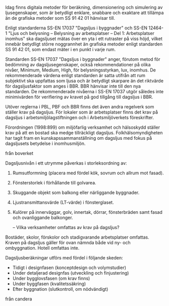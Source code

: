 Idag finns digitala metoder för beräkning, dimensionering och simulering av ljusegenskaper, som är betydligt enklare, snabbare och exaktare att tillämpa än de grafiska metoder som SS 91 42 01 hänvisar till.

Enligt standarderna SS-EN 17037 "Dagsljus i byggnader" och SS-EN 12464-1 "Ljus och belysning – Belysning av arbetsplatser – Del 1: Arbetsplatser inomhus" ska dagsljuset mätas över en yta i ett rutraster på viss höjd, vilket innebär betydligt större noggrannhet än grafiska metoder enligt standarden SS 91 42 01, som endast mäter i en punkt i varje rum.

Standarden SS-EN 17037 "Dagsljus i byggnader" anger, förutom metod för bedömning av dagsljusegenskaper, också rekommendationer på olika nivåer, Minimum, Medium, High, för belysningsstyrkan, lux, inomhus. De rekommenderade värdena enligt standarden är satta utifrån att rum subjektivt ska uppfattas som ljusa och är betydligt skarpare än det riktvärde för dagsljusfaktor som anges i BBR. BBR hänvisar inte till den nya standarden. De rekommenderade nivåerna i SS-EN 17037 utgör således inte minimivärden för verifiering av kravet på god tillgång till dagsljus i BBR.

Utöver reglerna i PBL, PBF och BBR finns det även andra regelverk som ställer krav på dagsljus. För lokaler som är arbetsplatser finns det krav på dagsljus i arbetsmiljölagstiftningen och i Arbetsmiljöverkets föreskrifter.

Förordningen (1998:899) om miljöfarlig verksamhet och hälsoskydd ställer krav på att en bostad ska medge tillräckligt dagsljus. Folkhälsomyndigheten har tagit fram en kunskapssammanställning om dagsljus med fokus på dagsljusets betydelse i inomhusmiljön.

från boverket

Dagsljusnivån i ett utrymme påverkas i storleksordning av:

1. Rumsutformning (placera med fördel kök, sovrum och allrum mot fasad).
2. Fönsterstorlek i förhållande till golvarea.
3. Skuggande objekt som balkong eller närliggande byggnader.
4. Ljustransmittansvärde (LT-värde) i fönsterglaset.
5. Kulörer på innerväggar, golv, innertak, dörrar, fönsterbräden samt fasad och ovanliggande balkonger.
   
   – Vilka verksamheter omfattas av krav på dagsljus?

Bostäder, skolor, förskolor och stadigvarande arbetsplatser omfattas.  
Kraven på dagsljus gäller för ovan nämnda både vid ny- och ombyggnation. Hotell omfattas inte.

Dagsljusberäkningar utförs med fördel i följande skeden:

- Tidigt i designfasen (konceptdesign och volymstudier)
- Under detaljerad designfas (utveckling och finjustering)
- Under bygglovsfasen (om krav finns)
- Under byggfasen (kvalitetssäkring)
- Efter byggnation (slutkontroll, om nödvändigt)

från candera